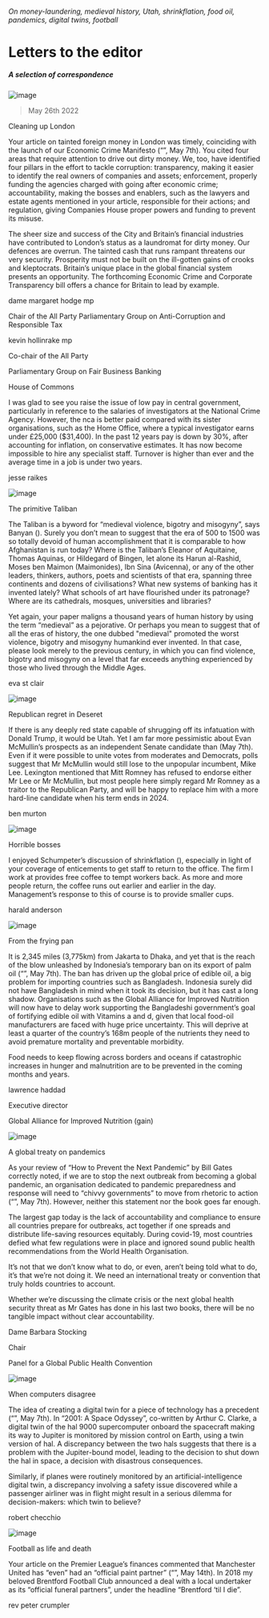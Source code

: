 ###### On money-laundering, medieval history, Utah, shrinkflation, food oil, pandemics, digital twins, football
# Letters to the editor 
##### A selection of correspondence 
![image](images/20220507_BRD001.jpg) 
> May 26th 2022 

Cleaning up London
Your article on tainted foreign money in London was timely, coinciding with the launch of our Economic Crime Manifesto (“”, May 7th). You cited four areas that require attention to drive out dirty money. We, too, have identified four pillars in the effort to tackle corruption: transparency, making it easier to identify the real owners of companies and assets; enforcement, properly funding the agencies charged with going after economic crime; accountability, making the bosses and enablers, such as the lawyers and estate agents mentioned in your article, responsible for their actions; and regulation, giving Companies House proper powers and funding to prevent its misuse.
The sheer size and success of the City and Britain’s financial industries have contributed to London’s status as a laundromat for dirty money. Our defences are overrun. The tainted cash that runs rampant threatens our very security. Prosperity must not be built on the ill-gotten gains of crooks and kleptocrats. Britain’s unique place in the global financial system presents an opportunity. The forthcoming Economic Crime and Corporate Transparency bill offers a chance for Britain to lead by example. 
dame margaret hodge mp
Chair of the All Party Parliamentary Group on Anti-Corruption and Responsible Tax
kevin hollinrake mp
Co-chair of the All Party 
Parliamentary Group on Fair Business Banking
House of Commons

I was glad to see you raise the issue of low pay in central government, particularly in reference to the salaries of investigators at the National Crime Agency. However, the nca is better paid compared with its sister organisations, such as the Home Office, where a typical investigator earns under £25,000 ($31,400). In the past 12 years pay is down by 30%, after accounting for inflation, on conservative estimates. It has now become impossible to hire any specialist staff. Turnover is higher than ever and the average time in a job is under two years. 
jesse raikes

![image](images/20220514_ASD002.jpg) 

The primitive Taliban
The Taliban is a byword for “medieval violence, bigotry and misogyny”, says Banyan (). Surely you don’t mean to suggest that the era of 500 to 1500 was so totally devoid of human accomplishment that it is comparable to how Afghanistan is run today? Where is the Taliban’s Eleanor of Aquitaine, Thomas Aquinas, or Hildegard of Bingen, let alone its Harun al-Rashid, Moses ben Maimon (Maimonides), Ibn Sina (Avicenna), or any of the other leaders, thinkers, authors, poets and scientists of that era, spanning three continents and dozens of civilisations? What new systems of banking has it invented lately? What schools of art have flourished under its patronage? Where are its cathedrals, mosques, universities and libraries? 
Yet again, your paper maligns a thousand years of human history by using the term “medieval” as a pejorative. Or perhaps you mean to suggest that of all the eras of history, the one dubbed "medieval" promoted the worst violence, bigotry and misogyny humankind ever invented. In that case, please look merely to the previous century, in which you can find violence, bigotry and misogyny on a level that far exceeds anything experienced by those who lived through the Middle Ages.
eva st clair

![image](images/20220507_USD000.jpg) 

Republican regret in Deseret
If there is any deeply red state capable of shrugging off its infatuation with Donald Trump, it would be Utah. Yet I am far more pessimistic about Evan McMullin’s prospects as an independent Senate candidate than (May 7th). Even if it were possible to unite votes from moderates and Democrats, polls suggest that Mr McMullin would still lose to the unpopular incumbent, Mike Lee. Lexington mentioned that Mitt Romney has refused to endorse either Mr Lee or Mr McMullin, but most people here simply regard Mr Romney as a traitor to the Republican Party, and will be happy to replace him with a more hard-line candidate when his term ends in 2024.
ben murton

![image](images/20220430_WBD000.jpg) 

Horrible bosses
I enjoyed Schumpeter’s discussion of shrinkflation (), especially in light of your coverage of enticements to get staff to return to the office. The firm I work at provides free coffee to tempt workers back. As more and more people return, the coffee runs out earlier and earlier in the day. Management’s response to this of course is to provide smaller cups. 
harald anderson

![image](images/20220507_ASD000.jpg) 

From the frying pan
It is 2,345 miles (3,775km) from Jakarta to Dhaka, and yet that is the reach of the blow unleashed by Indonesia’s temporary ban on its export of palm oil (“”, May 7th). The ban has driven up the global price of edible oil, a big problem for importing countries such as Bangladesh. Indonesia surely did not have Bangladesh in mind when it took its decision, but it has cast a long shadow. Organisations such as the Global Alliance for Improved Nutrition will now have to delay work supporting the Bangladeshi government’s goal of fortifying edible oil with Vitamins a and d, given that local food-oil manufacturers are faced with huge price uncertainty. This will deprive at least a quarter of the country’s 168m people of the nutrients they need to avoid premature mortality and preventable morbidity. 
Food needs to keep flowing across borders and oceans if catastrophic increases in hunger and malnutrition are to be prevented in the coming months and years.
lawrence haddad
Executive director
Global Alliance for Improved Nutrition (gain)

![image](images/20220507_CUD001.jpg) 

A global treaty on pandemics
As your review of “How to Prevent the Next Pandemic” by Bill Gates correctly noted, if we are to stop the next outbreak from becoming a global pandemic, an organisation dedicated to pandemic preparedness and response will need to “chivvy governments” to move from rhetoric to action (“”, May 7th). However, neither this statement nor the book goes far enough. 

The largest gap today is the lack of accountability and compliance to ensure all countries prepare for outbreaks, act together if one spreads and distribute life-saving resources equitably. During covid-19, most countries defied what few regulations were in place and ignored sound public health recommendations from the World Health Organisation. 

It’s not that we don’t know what to do, or even, aren’t being told what to do, it’s that we’re not doing it. We need an international treaty or convention that truly holds countries to account. 

Whether we’re discussing the climate crisis or the next global health security threat as Mr Gates has done in his last two books, there will be no tangible impact without clear accountability. 

Dame Barbara Stocking
Chair
Panel for a Global Public Health Convention

![image](images/20220507_STD002.jpg) 

When computers disagree
The idea of creating a digital twin for a piece of technology has a precedent (“”, May 7th). In “2001: A Space Odyssey”, co-written by Arthur C. Clarke, a digital twin of the hal 9000 supercomputer onboard the spacecraft making its way to Jupiter is monitored by mission control on Earth, using a twin version of hal. A discrepancy between the two hals suggests that there is a problem with the Jupiter-bound model, leading to the decision to shut down the hal in space, a decision with disastrous consequences. 
Similarly, if planes were routinely monitored by an artificial-intelligence digital twin, a discrepancy involving a safety issue discovered while a passenger airliner was in flight might result in a serious dilemma for decision-makers: which twin to believe?
robert checchio

![image](images/20220514_BRP501.jpg) 

Football as life and death
Your article on the Premier League’s finances commented that Manchester United has “even” had an “official paint partner” (“”, May 14th). In 2018 my beloved Brentford Football Club announced a deal with a local undertaker as its “official funeral partners”, under the headline “Brentford ‘til I die”.
rev peter crumpler

